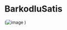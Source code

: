 # BarkodluSatis
(![image](https://github.com/sultan-zgr/BarkodluSatis/assets/88083356/b2f3e7e6-8d5f-499a-a74b-358df163ed00)
)
